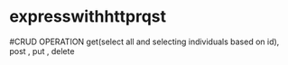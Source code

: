 # expresswithhttprqst
#CRUD OPERATION
get(select all and selecting individuals based on id), post , put , delete
